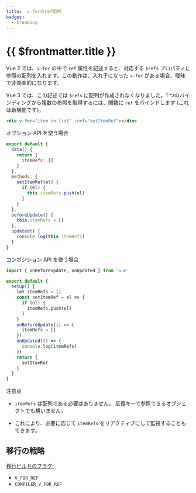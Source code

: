 ```yaml
---
title:  v-forのref配列
badges:
  - breaking
---
```


# {{ $frontmatter.title }} <MigrationBadges :badges="$frontmatter.badges" />

Vue 2 では、`v-for` の中で `ref` 属性を記述すると、対応する `$refs` プロパティに参照の配列を入れます。この動作は、入れ子になった `v-for` がある場合、曖昧で非効率的になります。

Vue 3 では、この記述では `$refs` に配列が作成されなくなりました。1 つのバインディングから複数の参照を取得するには、関数に `ref` をバインドします (これは新機能です)。

```html
<div v-for="item in list" :ref="setItemRef"></div>
```

オプション API を使う場合

```js
export default {
  data() {
    return {
      itemRefs: []
    }
  },
  methods: {
    setItemRef(el) {
      if (el) {
        this.itemRefs.push(el)
      }
    }
  },
  beforeUpdate() {
    this.itemRefs = []
  },
  updated() {
    console.log(this.itemRefs)
  }
}
```

コンポジション API を使う場合

```js
import { onBeforeUpdate, onUpdated } from 'vue'

export default {
  setup() {
    let itemRefs = []
    const setItemRef = el => {
      if (el) {
        itemRefs.push(el)
      }
    }
    onBeforeUpdate(() => {
      itemRefs = []
    })
    onUpdated(() => {
      console.log(itemRefs)
    })
    return {
      setItemRef
    }
  }
}
```

注意点

- `itemRefs` は配列である必要はありません。 反復キーで参照できるオブジェクトでも構いません。

- これにより、必要に応じて `itemRefs` をリアクティブにして監視することもできます。

## 移行の戦略

[移行ビルドのフラグ:](migration-build.html#compat-の設定)

- `V_FOR_REF`
- `COMPILER_V_FOR_REF`
